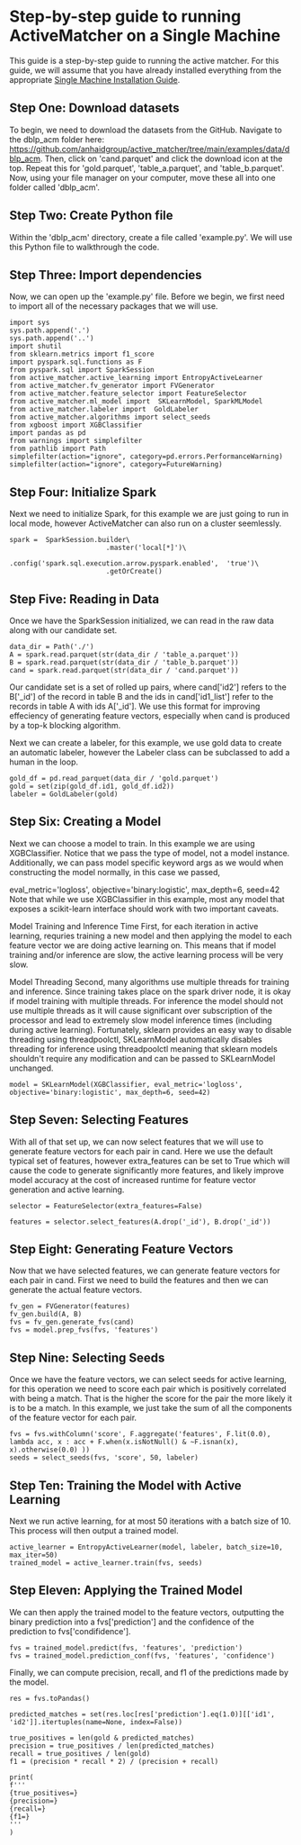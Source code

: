 # Step-by-step guide to running ActiveMatcher on a Single Machine

This guide is a step-by-step guide to running the active matcher. For this guide, we will assume that you have already installed everything from the appropriate [Single Machine Installation Guide](https://github.com/anhaidgroup/active_matcher/blob/docs/doc/installation-guides/install-single-machine.md).

## Step One: Download datasets

To begin, we need to download the datasets from the GitHub. Navigate to the dblp_acm folder here: https://github.com/anhaidgroup/active_matcher/tree/main/examples/data/dblp_acm. Then, click on 'cand.parquet' and click the download icon at the top. Repeat this for 'gold.parquet', 'table_a.parquet', and 'table_b.parquet'. Now, using your file manager on your computer, move these all into one folder called 'dblp_acm'.

## Step Two: Create Python file

Within the 'dblp_acm' directory, create a file called 'example.py'. We will use this Python file to walkthrough the code.

## Step Three: Import dependencies

Now, we can open up the 'example.py' file. Before we begin, we first need to import all of the necessary packages that we will use.

```
import sys
sys.path.append('.')
sys.path.append('..')
import shutil
from sklearn.metrics import f1_score
import pyspark.sql.functions as F
from pyspark.sql import SparkSession
from active_matcher.active_learning import EntropyActiveLearner
from active_matcher.fv_generator import FVGenerator
from active_matcher.feature_selector import FeatureSelector
from active_matcher.ml_model import  SKLearnModel, SparkMLModel
from active_matcher.labeler import  GoldLabeler
from active_matcher.algorithms import select_seeds
from xgboost import XGBClassifier
import pandas as pd
from warnings import simplefilter
from pathlib import Path
simplefilter(action="ignore", category=pd.errors.PerformanceWarning)
simplefilter(action="ignore", category=FutureWarning)
```

## Step Four: Initialize Spark

Next we need to initialize Spark, for this example we are just going to run in local mode, however ActiveMatcher can also run on a cluster seemlessly.

```
spark =  SparkSession.builder\
                        .master('local[*]')\
                        .config('spark.sql.execution.arrow.pyspark.enabled',  'true')\
                        .getOrCreate()

```

## Step Five: Reading in Data

Once we have the SparkSession initialized, we can read in the raw data along with our candidate set.

```
data_dir = Path('./')
A = spark.read.parquet(str(data_dir / 'table_a.parquet'))
B = spark.read.parquet(str(data_dir / 'table_b.parquet'))
cand = spark.read.parquet(str(data_dir / 'cand.parquet'))
```

Our candidate set is a set of rolled up pairs, where cand['id2'] refers to the B['_id'] of the record in table B and the ids in cand['id1_list'] refer to the records in table A with ids A['_id']. We use this format for improving effeciency of generating feature vectors, especially when cand is produced by a top-k blocking algorithm.

Next we can create a labeler, for this example, we use gold data to create an automatic labeler, however the Labeler class can be subclassed to add a human in the loop.

```
gold_df = pd.read_parquet(data_dir / 'gold.parquet')
gold = set(zip(gold_df.id1, gold_df.id2))
labeler = GoldLabeler(gold)
```

## Step Six: Creating a Model

Next we can choose a model to train. In this example we are using XGBClassifier. Notice that we pass the type of model, not a model instance. Additionally, we can pass model specific keyword args as we would when constructing the model normally, in this case we passed,

eval_metric='logloss', objective='binary:logistic', max_depth=6, seed=42
Note that while we use XGBClassifier in this example, most any model that exposes a scikit-learn interface should work with two important caveats.

Model Training and Inference Time
First, for each iteration in active learning, requries training a new model and then applying the model to each feature vector we are doing active learning on. This means that if model training and/or inference are slow, the active learning process will be very slow.

Model Threading
Second, many algorithms use multiple threads for training and inference. Since training takes place on the spark driver node, it is okay if model training with multiple threads. For inference the model should not use multiple threads as it will cause significant over subscription of the processor and lead to extremely slow model inference times (including during active learning). Fortunately, sklearn provides an easy way to disable threading using threadpoolctl, SKLearnModel automatically disables threading for inference using threadpoolctl meaning that sklearn models shouldn't require any modification and can be passed to SKLearnModel unchanged.

```
model = SKLearnModel(XGBClassifier, eval_metric='logloss', objective='binary:logistic', max_depth=6, seed=42)
```

## Step Seven: Selecting Features

With all of that set up, we can now select features that we will use to generate feature vectors for each pair in cand. Here we use the default typical set of features, however extra_features can be set to True which will cause the code to generate significantly more features, and likely improve model accuracy at the cost of increased runtime for feature vector generation and active learning.

```
selector = FeatureSelector(extra_features=False)

features = selector.select_features(A.drop('_id'), B.drop('_id'))
```

## Step Eight: Generating Feature Vectors

Now that we have selected features, we can generate feature vectors for each pair in cand. First we need to build the features and then we can generate the actual feature vectors.

```
fv_gen = FVGenerator(features)
fv_gen.build(A, B)
fvs = fv_gen.generate_fvs(cand)
fvs = model.prep_fvs(fvs, 'features')
```

## Step Nine: Selecting Seeds

Once we have the feature vectors, we can select seeds for active learning, for this operation we need to score each pair which is positively correlated with being a match. That is the higher the score for the pair the more likely it is to be a match. In this example, we just take the sum of all the components of the feature vector for each pair.

```
fvs = fvs.withColumn('score', F.aggregate('features', F.lit(0.0), lambda acc, x : acc + F.when(x.isNotNull() & ~F.isnan(x), x).otherwise(0.0) ))
seeds = select_seeds(fvs, 'score', 50, labeler)
```

## Step Ten: Training the Model with Active Learning

Next we run active learning, for at most 50 iterations with a batch size of 10. This process will then output a trained model.

```
active_learner = EntropyActiveLearner(model, labeler, batch_size=10, max_iter=50)
trained_model = active_learner.train(fvs, seeds)
```

## Step Eleven: Applying the Trained Model

We can then apply the trained model to the feature vectors, outputting the binary prediction into a fvs['prediction'] and the confidence of the prediction to fvs['condifidence'].

```
fvs = trained_model.predict(fvs, 'features', 'prediction')
fvs = trained_model.prediction_conf(fvs, 'features', 'confidence')
```

Finally, we can compute precision, recall, and f1 of the predictions made by the model.

```
res = fvs.toPandas()

predicted_matches = set(res.loc[res['prediction'].eq(1.0)][['id1', 'id2']].itertuples(name=None, index=False))

true_positives = len(gold & predicted_matches)
precision = true_positives / len(predicted_matches)
recall = true_positives / len(gold)
f1 = (precision * recall * 2) / (precision + recall)

print(
f'''
{true_positives=}
{precision=}
{recall=}
{f1=}
'''
)
```

